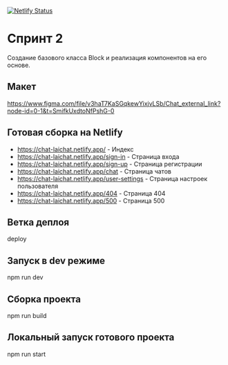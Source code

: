 [![Netlify Status](https://api.netlify.com/api/v1/badges/60604f2b-d425-4b1e-b1e8-a849cdbc0666/deploy-status)](https://app.netlify.com/sites/chat-laichat/deploys)
<br>
# Спринт 2
Создание базового класса Block и реализация компонентов на его основе.

## Макет
https://www.figma.com/file/v3haT7KaSGqkewYixjvLSb/Chat_external_link?node-id=0-1&t=SmifkUxdtoNfPshG-0

## Готовая сборка на Netlify
- https://chat-laichat.netlify.app/ - Индекс
- https://chat-laichat.netlify.app/sign-in - Страница входа
- https://chat-laichat.netlify.app/sign-up - Страница регистрации
- https://chat-laichat.netlify.app/chat - Страница чатов
- https://chat-laichat.netlify.app/user-settings - Страница настроек пользователя
- https://chat-laichat.netlify.app/404 - Страница 404
- https://chat-laichat.netlify.app/500 - Страница 500

## Ветка деплоя
deploy

## Запуск в dev режиме
npm run dev

## Сборка проекта
npm run build

## Локальный запуск готового проекта
npm run start
